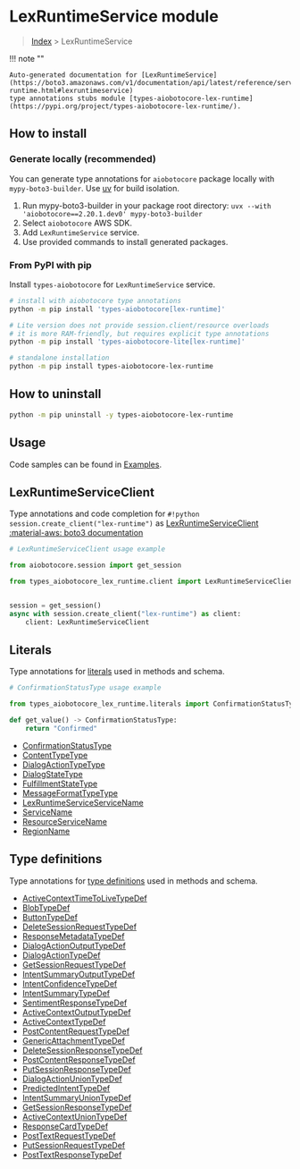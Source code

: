 # LexRuntimeService module

> [Index](../README.md) > LexRuntimeService


!!! note ""

    Auto-generated documentation for [LexRuntimeService](https://boto3.amazonaws.com/v1/documentation/api/latest/reference/services/lex-runtime.html#lexruntimeservice)
    type annotations stubs module [types-aiobotocore-lex-runtime](https://pypi.org/project/types-aiobotocore-lex-runtime/).

## How to install

### Generate locally (recommended)

You can generate type annotations for `aiobotocore` package locally with `mypy-boto3-builder`.
Use [uv](https://docs.astral.sh/uv/getting-started/installation/) for build isolation.

1. Run mypy-boto3-builder in your package root directory: `uvx --with 'aiobotocore==2.20.1.dev0' mypy-boto3-builder`
1. Select `aiobotocore` AWS SDK.
1. Add `LexRuntimeService` service.
1. Use provided commands to install generated packages.



### From PyPI with pip

Install `types-aiobotocore` for `LexRuntimeService` service.

```bash
# install with aiobotocore type annotations
python -m pip install 'types-aiobotocore[lex-runtime]'

# Lite version does not provide session.client/resource overloads
# it is more RAM-friendly, but requires explicit type annotations
python -m pip install 'types-aiobotocore-lite[lex-runtime]'

# standalone installation
python -m pip install types-aiobotocore-lex-runtime
```



## How to uninstall

```bash
python -m pip uninstall -y types-aiobotocore-lex-runtime
```

## Usage

Code samples can be found in [Examples](./usage.md).

## LexRuntimeServiceClient

Type annotations and code completion for  `#!python session.create_client("lex-runtime")` as [LexRuntimeServiceClient](./client.md)
[:material-aws: boto3 documentation](https://boto3.amazonaws.com/v1/documentation/api/latest/reference/services/lex-runtime.html#LexRuntimeService.Client)

```python
# LexRuntimeServiceClient usage example

from aiobotocore.session import get_session

from types_aiobotocore_lex_runtime.client import LexRuntimeServiceClient


session = get_session()
async with session.create_client("lex-runtime") as client:
    client: LexRuntimeServiceClient
```








## Literals

Type annotations for [literals](./literals.md) used in methods and schema.

```python
# ConfirmationStatusType usage example

from types_aiobotocore_lex_runtime.literals import ConfirmationStatusType

def get_value() -> ConfirmationStatusType:
    return "Confirmed"
```

- [ConfirmationStatusType](./literals.md#confirmationstatustype)
- [ContentTypeType](./literals.md#contenttypetype)
- [DialogActionTypeType](./literals.md#dialogactiontypetype)
- [DialogStateType](./literals.md#dialogstatetype)
- [FulfillmentStateType](./literals.md#fulfillmentstatetype)
- [MessageFormatTypeType](./literals.md#messageformattypetype)
- [LexRuntimeServiceServiceName](./literals.md#lexruntimeserviceservicename)
- [ServiceName](./literals.md#servicename)
- [ResourceServiceName](./literals.md#resourceservicename)
- [RegionName](./literals.md#regionname)




## Type definitions

Type annotations for [type definitions](./type_defs.md) used in methods and schema.

- [ActiveContextTimeToLiveTypeDef](./type_defs.md#activecontexttimetolivetypedef)
- [BlobTypeDef](./type_defs.md#blobtypedef)
- [ButtonTypeDef](./type_defs.md#buttontypedef)
- [DeleteSessionRequestTypeDef](./type_defs.md#deletesessionrequesttypedef)
- [ResponseMetadataTypeDef](./type_defs.md#responsemetadatatypedef)
- [DialogActionOutputTypeDef](./type_defs.md#dialogactionoutputtypedef)
- [DialogActionTypeDef](./type_defs.md#dialogactiontypedef)
- [GetSessionRequestTypeDef](./type_defs.md#getsessionrequesttypedef)
- [IntentSummaryOutputTypeDef](./type_defs.md#intentsummaryoutputtypedef)
- [IntentConfidenceTypeDef](./type_defs.md#intentconfidencetypedef)
- [IntentSummaryTypeDef](./type_defs.md#intentsummarytypedef)
- [SentimentResponseTypeDef](./type_defs.md#sentimentresponsetypedef)
- [ActiveContextOutputTypeDef](./type_defs.md#activecontextoutputtypedef)
- [ActiveContextTypeDef](./type_defs.md#activecontexttypedef)
- [PostContentRequestTypeDef](./type_defs.md#postcontentrequesttypedef)
- [GenericAttachmentTypeDef](./type_defs.md#genericattachmenttypedef)
- [DeleteSessionResponseTypeDef](./type_defs.md#deletesessionresponsetypedef)
- [PostContentResponseTypeDef](./type_defs.md#postcontentresponsetypedef)
- [PutSessionResponseTypeDef](./type_defs.md#putsessionresponsetypedef)
- [DialogActionUnionTypeDef](./type_defs.md#dialogactionuniontypedef)
- [PredictedIntentTypeDef](./type_defs.md#predictedintenttypedef)
- [IntentSummaryUnionTypeDef](./type_defs.md#intentsummaryuniontypedef)
- [GetSessionResponseTypeDef](./type_defs.md#getsessionresponsetypedef)
- [ActiveContextUnionTypeDef](./type_defs.md#activecontextuniontypedef)
- [ResponseCardTypeDef](./type_defs.md#responsecardtypedef)
- [PostTextRequestTypeDef](./type_defs.md#posttextrequesttypedef)
- [PutSessionRequestTypeDef](./type_defs.md#putsessionrequesttypedef)
- [PostTextResponseTypeDef](./type_defs.md#posttextresponsetypedef)


